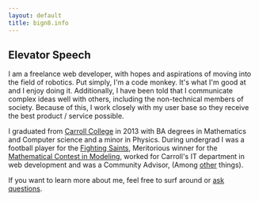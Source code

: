 ```yaml
---
layout: default
title: bign8.info
---
```


## Elevator Speech

I am a freelance web developer, with hopes and aspirations of moving into the field of robotics.  Put simply, I'm a code monkey.  It's what I'm good at and I enjoy doing it.  Additionally, I have been told that I communicate complex ideas well with others, including the non-technical members of society.  Because of this, I work closely with my user base so they receive the best product / service possible.

I graduated from [Carroll College](cc) in 2013 with BA degrees in Mathematics and Computer science and a minor in Physics.  During undergrad I was a football player for the [Fighting Saints](fb), Meritorious winner for the [Mathematical Contest in Modeling](mcm), worked for Carroll's IT department in web development and was a Community Advisor, (Among [other](/about/) things).

[cc]:  http://www.carroll.edu/
[fb]:  http://www.carroll.edu/athletics/football/
[mcm]: http://www.comap.com/undergraduate/contests/

If you want to learn more about me, feel free to surf around or [ask questions](/contact/).